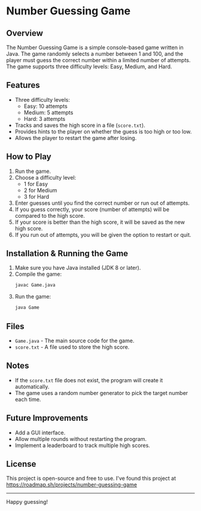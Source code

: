 # Number Guessing Game

## Overview
The Number Guessing Game is a simple console-based game written in Java. The game randomly selects a number between 1 and 100, and the player must guess the correct number within a limited number of attempts. The game supports three difficulty levels: Easy, Medium, and Hard.

## Features
- Three difficulty levels:
  - Easy: 10 attempts
  - Medium: 5 attempts
  - Hard: 3 attempts
- Tracks and saves the high score in a file (`score.txt`).
- Provides hints to the player on whether the guess is too high or too low.
- Allows the player to restart the game after losing.

## How to Play
1. Run the game.
2. Choose a difficulty level:
   - 1 for Easy
   - 2 for Medium
   - 3 for Hard
3. Enter guesses until you find the correct number or run out of attempts.
4. If you guess correctly, your score (number of attempts) will be compared to the high score.
5. If your score is better than the high score, it will be saved as the new high score.
6. If you run out of attempts, you will be given the option to restart or quit.

## Installation & Running the Game
1. Make sure you have Java installed (JDK 8 or later).
2. Compile the game:
   ```sh
   javac Game.java
   ```
3. Run the game:
   ```sh
   java Game
   ```

## Files
- `Game.java` - The main source code for the game.
- `score.txt` - A file used to store the high score.

## Notes
- If the `score.txt` file does not exist, the program will create it automatically.
- The game uses a random number generator to pick the target number each time.

## Future Improvements
- Add a GUI interface.
- Allow multiple rounds without restarting the program.
- Implement a leaderboard to track multiple high scores.

## License
This project is open-source and free to use. I've found this project at <https://roadmap.sh/projects/number-guessing-game>

---
Happy guessing!

